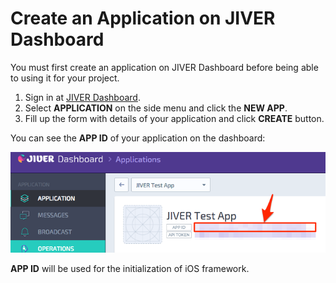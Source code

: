 # Create an Application on JIVER Dashboard

You must first create an application on JIVER Dashboard before being able to using it for your project. 

1. Sign in at [JIVER Dashboard](https://dashboard.jiver.co).
1. Select **APPLICATION** on the side menu and click the **NEW APP**.
1. Fill up the form with details of your application and click **CREATE** button.

You can see the **APP ID** of your application on the dashboard:

![APP ID on JIVER Dashboard](./img/002_JIVER_-_Dashboard.png)

**APP ID** will be used for the initialization of iOS framework.